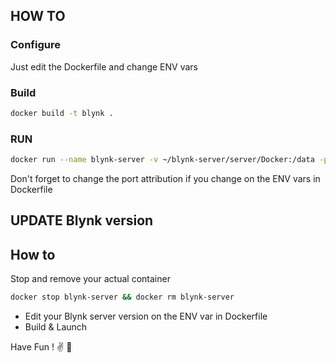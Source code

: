 ## HOW TO 

### Configure

Just edit the Dockerfile and change ENV vars


### Build

```bash
docker build -t blynk .
```

### RUN

```bash
docker run --name blynk-server -v ~/blynk-server/server/Docker:/data -p 8440:8440 -p 8080:8080 -p 9443:9443 -d blynk 
```

Don't forget to change the port attribution if you change on the ENV vars in Dockerfile


## UPDATE Blynk version

## How to

Stop and remove your actual container

```bash
docker stop blynk-server && docker rm blynk-server
```

- Edit your Blynk server version on the ENV var in Dockerfile
- Build & Launch


Have Fun ! :v: :whale:
